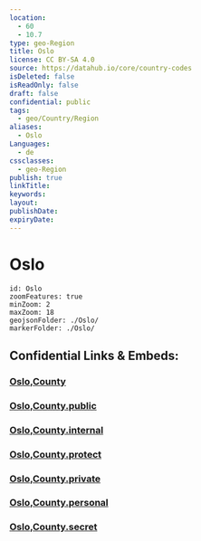 ```yaml
---
location:
  - 60
  - 10.7
type: geo-Region
title: Oslo
license: CC BY-SA 4.0
source: https://datahub.io/core/country-codes
isDeleted: false
isReadOnly: false
draft: false
confidential: public
tags:
  - geo/Country/Region
aliases:
  - Oslo
Languages:
  - de
cssclasses:
  - geo-Region
publish: true
linkTitle: 
keywords: 
layout: 
publishDate: 
expiryDate:
---
```


# Oslo

```leaflet
id: Oslo
zoomFeatures: true 
minZoom: 2 
maxZoom: 18
geojsonFolder: ./Oslo/
markerFolder: ./Oslo/
```


## Confidential Links & Embeds: 

### [Oslo,County](/_Standards/Earth/Continent/Europe/Europe~North/Norway/Counties~Norway/Viken/Oslo,County.md) 

### [Oslo,County.public](/_public/Earth/Continent/Europe/Europe~North/Norway/Counties~Norway/Viken/Oslo,County.public.md) 

### [Oslo,County.internal](/_internal/Earth/Continent/Europe/Europe~North/Norway/Counties~Norway/Viken/Oslo,County.internal.md) 

### [Oslo,County.protect](/_protect/Earth/Continent/Europe/Europe~North/Norway/Counties~Norway/Viken/Oslo,County.protect.md) 

### [Oslo,County.private](/_private/Earth/Continent/Europe/Europe~North/Norway/Counties~Norway/Viken/Oslo,County.private.md) 

### [Oslo,County.personal](/_personal/Earth/Continent/Europe/Europe~North/Norway/Counties~Norway/Viken/Oslo,County.personal.md) 

### [Oslo,County.secret](/_secret/Earth/Continent/Europe/Europe~North/Norway/Counties~Norway/Viken/Oslo,County.secret.md)

